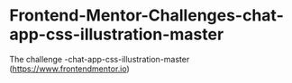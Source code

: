 # Frontend-Mentor-Challenges-chat-app-css-illustration-master
 The challenge -chat-app-css-illustration-master (https://www.frontendmentor.io)
